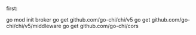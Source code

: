 first:

go mod init broker
go get github.com/go-chi/chi/v5
go get github.com/go-chi/chi/v5/middleware
go get github.com/go-chi/cors
